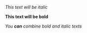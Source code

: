  *This text will be italic*

**This text will be bold**

_You **can** combine bold and italic texts_
